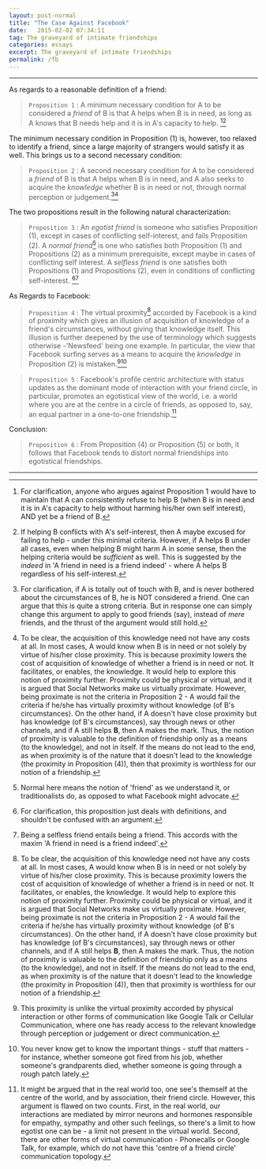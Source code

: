 ```yaml
---
layout: post-normal
title: "The Case Against Facebook"
date:   2015-02-02 07:34:11
tag: The graveyard of intimate friendships
categories: essays
excerpt: The graveyard of intimate friendships
permalink: /fb
---
```


---
As regards to a reasonable definition of a friend:

> `Proposition 1` : A minimum necessary condition for A to be considered a *friend* of B is that A helps when B is in need, as long as A knows that B needs help and it is in A's capacity to help. [^clarification1][^indeed]

[^clarification1]: For clarification, anyone who argues against Proposition 1 would have to maintain that A can consistently refuse to help B (when B is in need and it is in A's capacity to help without harming his/her own self interest), AND yet be a friend of B.

The minimum necessary condition in Proposition (1) is, however,  too relaxed to identify a friend, since a large majority of strangers would satisfy it as well. This brings us to a second necessary condition: 

> `Proposition 2` : A second necessary condition for A to be considered a *friend* of B is that A helps when B is in need, and A also seeks to acquire the *knowledge* whether B is in need or not, through normal perception or judgement.[^clarification2][^proximity]

[^clarification2]: For clarification, if A is totally out of touch with B, and is never bothered about the circumstances of B, he is NOT considered a friend. One can argue that this is quite a strong criteria. But in response one can simply change this argument to apply to good friends (say), instead of *mere* friends, and the thrust of the argument would still hold.

[^proximity]: To be clear, the acquisition of this knowledge need not have any costs at all. In most cases, A would know when B is in need or not solely by virtue of his/her close proximity. This is because proximity lowers the cost of acquisition of knowledge of whether a friend is in need or not. It facilitates, or enables, the knowledge.  It would help to explore this notion of proximity further. Proximity could be physical or virtual, and it is argued that Social Networks make us virtually proximate.  However, being proximate is not the criteria in Proposition 2 - A would fail the criteria if he/she has virtually proximity without knowledge (of B's circumstances). On the other hand, if A doesn't have close proximity but has knowledge (of B's circumstances), say through news or other channels, and if A still helps **B**, then A makes the mark. Thus, the notion of proximity is valuable to the definition of friendship only as a means (to the knowledge), and not in itself. If the means do not lead to the end, as when proximity is of the nature that it doesn't lead to the knowledge (the proximity in Proposition (4)), then that proximity is worthless for our notion of a friendship.

The two propositions result in the following natural characterization:

> `Proposition 3` : An *egotist friend* is someone who satisfies Proposition (1), except in cases of conflicting self-interest, and fails Proposition (2). A *normal friend*[^normal] is one who satisfies both Proposition (1) and Propositions (2) as a minimum prerequisite, except maybe in cases of conflicting self interest. A *selfless friend* is one satisfies both Propositions (1) and Propositions (2), even in conditions of conflicting self-interest. [^clarification3][^selfless2]

[^clarification3]: For clarification, this proposition just deals with definitions, and shouldn't be confused with an argument.

As Regards to Facebook:

> `Proposition 4` : The virtual proximity[^proximity] accorded by Facebook is a kind of proximity which gives an illusion of acquisition of knowledge of a friend's circumstances, without giving that knowledge itself. This illusion is further deepened by the use of terminology which suggests otherwise -'Newsfeed' being one example. In particular, the view that Facebook surfing serves as a means to acquire the *knowledge* in Proposition (2) is mistaken.[^specialproximity][^knowledge]

[^specialproximity]: This proximity is unlike the virtual proximity accorded by physical interaction or other forms of communication like Google Talk or Cellular Communication, where one has ready access to the relevant knowledge through perception or judgement or direct communication.

[^knowledge]: You never know get to know the important things - stuff that matters - for instance, whether someone got fired from his job, whether someone's grandparents died, whether someone is going through a rough patch lately.

> `Proposition 5` : Facebook's profile centric architecture with status updates as the dominant mode of interaction with your friend circle, in particular, promotes an egotistical view of the world, i.e. a world where you are at the centre in a circle of friends, as opposed to, say, an equal partner in a one-to-one friendship.[^real]

Conclusion:

> `Proposition 6` : From Proposition (4) or Proposition (5) or both, it follows that Facebook tends to distort normal friendships into egotistical friendships.


----


[^chat]: The messenger feature is peripheral, so this criticism isn't directed at that. 

[^indeed]: If helping B conflicts with A's self-interest, then A maybe excused for failing to help -  under this minimal criteria. However, if A helps B under all cases, even when helping B might harm A in some sense, then the helping criteria would be *sufficient* as well. This is suggested by the *indeed* in 'A friend in need is a friend indeed' - where A helps B regardless of his self-interest.


[^real]: It might be argued that in the real world too, one see's themself at the centre of the world, and by association, their friend circle. However, this argument is flawed on two counts. First, in the real world, our interactions are mediated by mirror neurons and hormones responsible for empathy, sympathy and other such feelings, so there's a limit to how egotist one can be - a limit not present in the virtual world. Second, there are other forms of virtual communication - Phonecalls or Google Talk, for example, which do not have this 'centre of a friend circle' communication topology.

[^normal]: Normal here means the notion of 'friend' as we understand it, or traditionalists do, as opposed to what Facebook might advocate.

[^selfless2]: Being a selfless friend entails being a friend. This accords with the maxim 'A friend in need is a friend indeed'.


